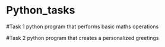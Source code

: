 # Python_tasks
#Task 1
python program that performs basic maths operations


#Task 2
python program that creates a personalized greetings
